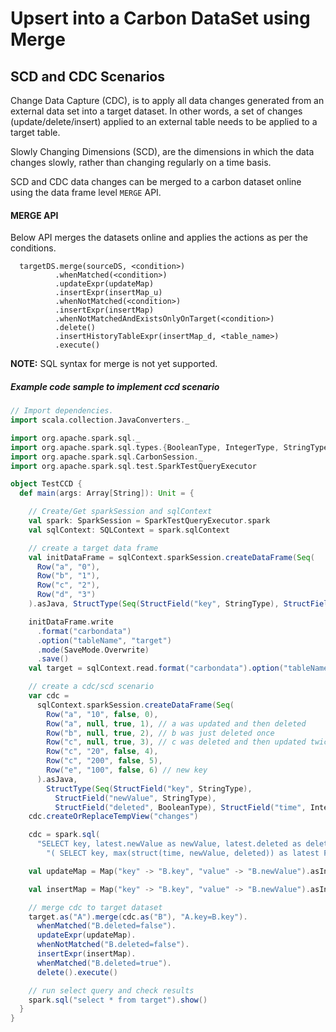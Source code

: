 <!--
    Licensed to the Apache Software Foundation (ASF) under one or more
    contributor license agreements.  See the NOTICE file distributed with
    this work for additional information regarding copyright ownership.
    The ASF licenses this file to you under the Apache License, Version 2.0
    (the "License"); you may not use this file except in compliance with
    the License.  You may obtain a copy of the License at

      http://www.apache.org/licenses/LICENSE-2.0

    Unless required by applicable law or agreed to in writing, software
    distributed under the License is distributed on an "AS IS" BASIS,
    WITHOUT WARRANTIES OR CONDITIONS OF ANY KIND, either express or implied.
    See the License for the specific language governing permissions and
    limitations under the License.
-->

# Upsert into a Carbon DataSet using Merge 

## SCD and CDC Scenarios
Change Data Capture (CDC), is to apply all data changes generated from an external data set 
into a target dataset. In other words, a set of changes (update/delete/insert) applied to an external 
table needs to be applied to a target table.

Slowly Changing Dimensions (SCD), are the dimensions in which the data changes slowly, rather 
than changing regularly on a time basis.

SCD and CDC data changes can be merged to a carbon dataset online using the data frame level `MERGE` API.

#### MERGE API

Below API merges the datasets online and applies the actions as per the conditions. 

```
  targetDS.merge(sourceDS, <condition>)
          .whenMatched(<condition>)
          .updateExpr(updateMap)
          .insertExpr(insertMap_u)
          .whenNotMatched(<condition>)
          .insertExpr(insertMap)
          .whenNotMatchedAndExistsOnlyOnTarget(<condition>)
          .delete()
          .insertHistoryTableExpr(insertMap_d, <table_name>)
          .execute()
```
**NOTE:** SQL syntax for merge is not yet supported.

##### Example code sample to implement ccd scenario

```scala
// Import dependencies.
import scala.collection.JavaConverters._

import org.apache.spark.sql._
import org.apache.spark.sql.types.{BooleanType, IntegerType, StringType, StructField, StructType}
import org.apache.spark.sql.CarbonSession._
import org.apache.spark.sql.test.SparkTestQueryExecutor

object TestCCD {
  def main(args: Array[String]): Unit = {

    // Create/Get sparkSession and sqlContext
    val spark: SparkSession = SparkTestQueryExecutor.spark
    val sqlContext: SQLContext = spark.sqlContext

    // create a target data frame
    val initDataFrame = sqlContext.sparkSession.createDataFrame(Seq(
      Row("a", "0"),
      Row("b", "1"),
      Row("c", "2"),
      Row("d", "3")
    ).asJava, StructType(Seq(StructField("key", StringType), StructField("value", StringType))))

    initDataFrame.write
      .format("carbondata")
      .option("tableName", "target")
      .mode(SaveMode.Overwrite)
      .save()
    val target = sqlContext.read.format("carbondata").option("tableName", "target").load()

    // create a cdc/scd scenario
    var cdc =
      sqlContext.sparkSession.createDataFrame(Seq(
        Row("a", "10", false, 0),
        Row("a", null, true, 1), // a was updated and then deleted
        Row("b", null, true, 2), // b was just deleted once
        Row("c", null, true, 3), // c was deleted and then updated twice
        Row("c", "20", false, 4),
        Row("c", "200", false, 5),
        Row("e", "100", false, 6) // new key
      ).asJava,
        StructType(Seq(StructField("key", StringType),
          StructField("newValue", StringType),
          StructField("deleted", BooleanType), StructField("time", IntegerType))))
    cdc.createOrReplaceTempView("changes")

    cdc = spark.sql(
      "SELECT key, latest.newValue as newValue, latest.deleted as deleted FROM " +
        "( SELECT key, max(struct(time, newValue, deleted)) as latest FROM changes GROUP BY key)")

    val updateMap = Map("key" -> "B.key", "value" -> "B.newValue").asInstanceOf[Map[Any, Any]]

    val insertMap = Map("key" -> "B.key", "value" -> "B.newValue").asInstanceOf[Map[Any, Any]]

    // merge cdc to target dataset
    target.as("A").merge(cdc.as("B"), "A.key=B.key").
      whenMatched("B.deleted=false").
      updateExpr(updateMap).
      whenNotMatched("B.deleted=false").
      insertExpr(insertMap).
      whenMatched("B.deleted=true").
      delete().execute()

    // run select query and check results
    spark.sql("select * from target").show()
  }
}
```
